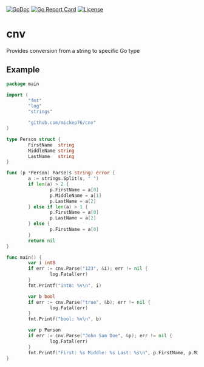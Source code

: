 [![GoDoc](https://godoc.org/github.com/mickep76/cnv?status.svg)](https://godoc.org/github.com/mickep76/cnv)
[![Go Report Card](https://goreportcard.com/badge/github.com/mickep76/cnv)](https://goreportcard.com/report/github.com/mickep76/cnv)
[![License](https://img.shields.io/badge/License-Apache%202.0-blue.svg)](https://github.com/mickep76/cnv/blob/master/LICENSE)

# cnv

Provides conversion from a string to specific Go type

## Example

```go
package main

import (
        "fmt"
        "log"
        "strings"

        "github.com/mickep76/cnv"
)

type Person struct {
        FirstName  string
        MiddleName string
        LastName   string
}

func (p *Person) Parse(s string) error {
        a := strings.Split(s, " ")
        if len(a) > 2 {
                p.FirstName = a[0]
                p.MiddleName = a[1]
                p.LastName = a[2]
        } else if len(a) > 1 {
                p.FirstName = a[0]
                p.LastName = a[2]
        } else {
                p.FirstName = a[0]
        }
        return nil
}

func main() {
        var i int8
        if err := cnv.Parse("123", &i); err != nil {
                log.Fatal(err)
        }
        fmt.Printf("int8: %v\n", i)

        var b bool
        if err := cnv.Parse("true", &b); err != nil {
                log.Fatal(err)
        }
        fmt.Printf("bool: %v\n", b)

        var p Person
        if err := cnv.Parse("John Sam Doe", &p); err != nil {
                log.Fatal(err)
        }
        fmt.Printf("First: %s Middle: %s Last: %s\n", p.FirstName, p.MiddleName, p.LastName)
}
```
